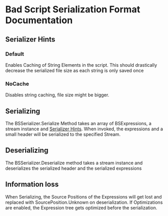 # Bad Script Serialization Format Documentation

## Serializer Hints
### Default
Enables Caching of String Elements in the script. This should drastically decrease the serialized file size as each string is only saved once
### NoCache
Disables string caching, file size might be bigger.

## Serializing
The BSSerializer.Serialize Method takes an array of BSExpressions, a stream instance and [Serializer Hints](#serializer-hints).
When invoked, the expressions and a small header will be serialized to the specified Stream.

## Deserializing
The BSSerializer.Deserialize method takes a stream instance and deserializes the serialized header and the serialized expressions

## Information loss
When Serializing, the Source Positions of the Expressions will get lost and replaced with SourcePosition.Unknown on deserialization.
If Optimizations are enabled, the Expression tree gets optimized before the serialization.